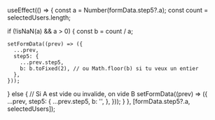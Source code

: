 useEffect(() => {
  const a = Number(formData.step5?.a);
  const count = selectedUsers.length;

  if (!isNaN(a) && a > 0) {
    const b = count / a;

    setFormData((prev) => ({
      ...prev,
      step5: {
        ...prev.step5,
        b: b.toFixed(2), // ou Math.floor(b) si tu veux un entier
      },
    }));
  } else {
    // Si A est vide ou invalide, on vide B
    setFormData((prev) => ({
      ...prev,
      step5: {
        ...prev.step5,
        b: '',
      },
    }));
  }
}, [formData.step5?.a, selectedUsers]);
